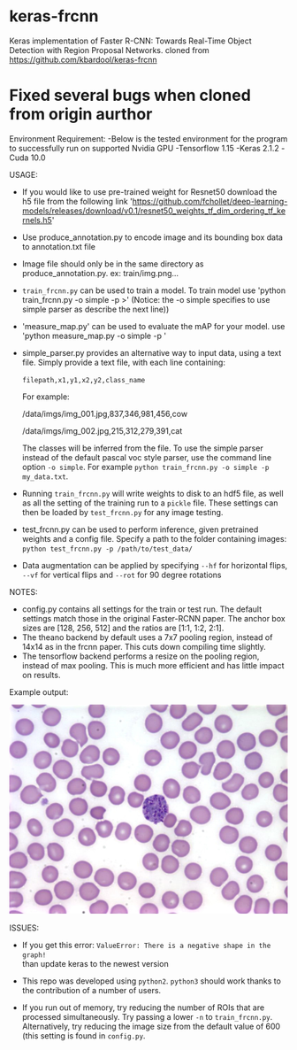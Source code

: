 # keras-frcnn
Keras implementation of Faster R-CNN: Towards Real-Time Object Detection with Region Proposal Networks.
cloned from https://github.com/kbardool/keras-frcnn

# Fixed several bugs when cloned from origin aurthor

Environment Requirement:
-Below is the tested environment for the program to successfully run on supported Nvidia GPU
-Tensorflow 1.15
-Keras 2.1.2
-Cuda 10.0

USAGE:
- If you would like to use pre-trained weight for Resnet50 download the h5 file from the following link
'https://github.com/fchollet/deep-learning-models/releases/download/v0.1/resnet50_weights_tf_dim_ordering_tf_kernels.h5'
- Use produce_annotation.py to encode image and its bounding box data to annotation.txt file
- Image file should only be in the same directory as produce_annotation.py. ex: train/img.png...
- `train_frcnn.py` can be used to train a model. To train model use 'python train_frcnn.py -o simple -p <path to your annotation.txt>>' (Notice: the -o simple specifies to use simple parser as describe the next line))
- 'measure_map.py' can be used to evaluate the mAP for your model. use 'python measure_map.py -o simple -p <path for annotation.txt>'
- simple_parser.py provides an alternative way to input data, using a text file. Simply provide a text file, with each
line containing:

    `filepath,x1,y1,x2,y2,class_name`

    For example:

    /data/imgs/img_001.jpg,837,346,981,456,cow
    
    /data/imgs/img_002.jpg,215,312,279,391,cat

    The classes will be inferred from the file. To use the simple parser instead of the default pascal voc style parser,
    use the command line option `-o simple`. For example `python train_frcnn.py -o simple -p my_data.txt`.

- Running `train_frcnn.py` will write weights to disk to an hdf5 file, as well as all the setting of the training run to a `pickle` file. These
settings can then be loaded by `test_frcnn.py` for any image testing.

- test_frcnn.py can be used to perform inference, given pretrained weights and a config file. Specify a path to the folder containing
images:
    `python test_frcnn.py -p /path/to/test_data/`
- Data augmentation can be applied by specifying `--hf` for horizontal flips, `--vf` for vertical flips and `--rot` for 90 degree rotations



NOTES:
- config.py contains all settings for the train or test run. The default settings match those in the original Faster-RCNN
paper. The anchor box sizes are [128, 256, 512] and the ratios are [1:1, 1:2, 2:1].
- The theano backend by default uses a 7x7 pooling region, instead of 14x14 as in the frcnn paper. This cuts down compiling time slightly.
- The tensorflow backend performs a resize on the pooling region, instead of max pooling. This is much more efficient and has little impact on results.


Example output:

![ex1](https://github.com/Nateczhou/faster_rcnn_keras/blob/master/predict_Slide334Malaria9.jpg)


ISSUES:

- If you get this error:
`ValueError: There is a negative shape in the graph!`    
    than update keras to the newest version

- This repo was developed using `python2`. `python3` should work thanks to the contribution of a number of users.

- If you run out of memory, try reducing the number of ROIs that are processed simultaneously. Try passing a lower `-n` to `train_frcnn.py`. Alternatively, try reducing the image size from the default value of 600 (this setting is found in `config.py`.
